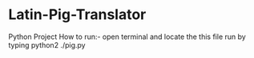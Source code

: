 # Latin-Pig-Translator
Python Project
How to run:-
open terminal
 and locate the this file
 run by typing python2 ./pig.py
